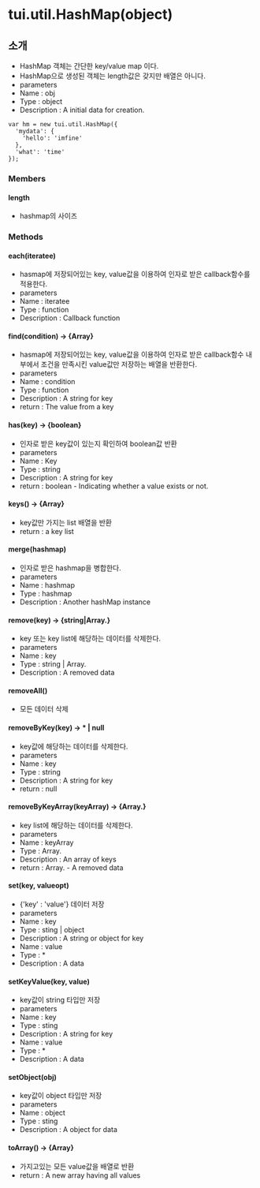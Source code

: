 tui.util.HashMap(object)
===============

## 소개
- HashMap 객체는 간단한 key/value map 이다.
- HashMap으로 생성된 객체는 length값은 갖지만 배열은 아니다.
- parameters
- Name : obj
- Type : object
- Description : A initial data for creation.


~~~
var hm = new tui.util.HashMap({
  'mydata': {
    'hello': 'imfine'
  },
  'what': 'time'
});
~~~

### Members

#### length
- hashmap의 사이즈

### Methods

#### each(iteratee)

- hasmap에 저장되어있는 key, value값을 이용하여 인자로 받은 callback함수를 적용한다.
- parameters
- Name : iteratee
- Type : function
- Description : Callback function

#### find(condition) → {Array}

- hasmap에 저장되어있는 key, value값을 이용하여 인자로 받은 callback함수 내부에서 조건을 만족시킨 value값만 저장하는 배열을 반환한다.
- parameters
- Name : condition
- Type : function
- Description : A string for key
- return : The value from a key

#### has(key) → {boolean}

- 인자로 받은 key값이 있는지 확인하여 boolean값 반환
- parameters
- Name : Key
- Type : string
- Description : A string for key
- return : boolean - Indicating whether a value exists or not.

#### keys() → {Array}

- key값만 가지는 list 배열을 반환
- return : a key list

#### merge(hashmap)

- 인자로 받은 hashmap을 병합한다.
- parameters
- Name : hashmap
- Type : hashmap
- Description : Another hashMap instance

#### remove(key) → {string|Array.<string>}

- key 또는 key list에 해당하는 데이터를 삭제한다.
- parameters
- Name : key
- Type : string | Array.<string>
- Description : A removed data

#### removeAll()

- 모든 데이터 삭제

#### removeByKey(key) → * | null

- key값에 해당하는 데이터를 삭제한다.
- parameters
- Name : key
- Type : string
- Description : A string for key
- return : null

#### removeByKeyArray(keyArray) → {Array.<string>}

- key list에 해당하는 데이터를 삭제한다.
- parameters
- Name : keyArray
- Type : Array.<string>
- Description : An array of keys
- return : Array.<string> - A removed data

#### set(key, valueopt)

- {'key' : 'value'} 데이터 저장
- parameters
- Name : key
- Type : sting | object
- Description : A string or object for key
- Name : value
- Type : *
- Description : A data

#### setKeyValue(key, value)

- key값이 string 타입만 저장
- parameters
- Name : key
- Type : sting
- Description : A string for key
- Name : value
- Type : *
- Description : A data

#### setObject(obj)

- key값이 object 타입만 저장
- parameters
- Name : object
- Type : sting
- Description : A object for data

#### toArray() -> {Array}

- 가지고있는 모든 value값을 배열로 반환
- return : A new array having all values
